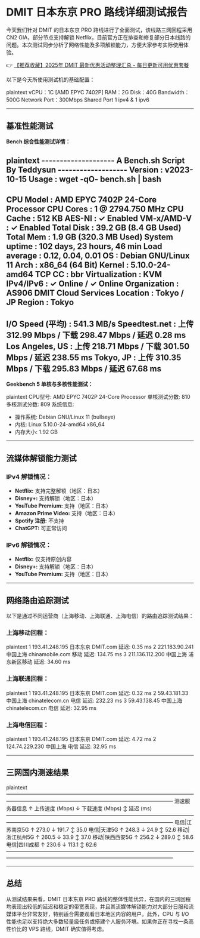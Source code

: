 # DMIT 日本东京 PRO 路线详细测试报告

今天我们针对 DMIT 的日本东京 PRO 路线进行了全面测试，该线路三网回程采用 CN2 GIA，部分节点支持解锁 Netflix，目前官方正在排查和修复部分日本线路的问题。本次测试同步分析了网络性能及多项解锁能力，方便大家参考实际使用体验。

👉 [【推荐收藏】2025年 DMIT 最新优惠活动整理汇总 - 每日更新可用优惠套餐](https://bit.ly/dmit_coupon)

以下是今天所使用测试机的基础配置：

plaintext
vCPU：1C [AMD EPYC 7402P]
RAM：2G
Disk：40G
Bandwidth：500G
Network Port：300Mbps Shared Port
1 ipv4 & 1 ipv6


---

## 基准性能测试

**Bench 综合性能测试详情：**

plaintext
-------------------- A Bench.sh Script By Teddysun -------------------
 Version            : v2023-10-15
 Usage              : wget -qO- bench.sh | bash
----------------------------------------------------------------------
 CPU Model          : AMD EPYC 7402P 24-Core Processor
 CPU Cores          : 1 @ 2794.750 MHz
 CPU Cache          : 512 KB
 AES-NI             : ✓ Enabled
 VM-x/AMD-V         : ✓ Enabled
 Total Disk         : 39.2 GB (8.4 GB Used)
 Total Mem          : 1.9 GB (320.3 MB Used)
 System uptime      : 102 days, 23 hours, 46 min
 Load average       : 0.12, 0.04, 0.01
 OS                 : Debian GNU/Linux 11
 Arch               : x86_64 (64 Bit)
 Kernel             : 5.10.0-24-amd64
 TCP CC             : bbr
 Virtualization     : KVM
 IPv4/IPv6          : ✓ Online / ✓ Online
 Organization       : AS906 DMIT Cloud Services
 Location           : Tokyo / JP
 Region             : Tokyo
----------------------------------------------------------------------
 I/O Speed (平均)  : 541.3 MB/s
 Speedtest.net      : 上传 312.99 Mbps / 下载 298.47 Mbps / 延迟 0.28 ms
 Los Angeles, US    : 上传 218.71 Mbps / 下载 301.50 Mbps / 延迟 238.55 ms
 Tokyo, JP          : 上传 310.35 Mbps / 下载 295.83 Mbps / 延迟 67.68 ms
----------------------------------------------------------------------


**Geekbench 5 单核与多核性能测试：**

plaintext
CPU型号: AMD EPYC 7402P 24-Core Processor
单核测试分数: 810
多核测试分数: 809
系统信息:
- 操作系统: Debian GNU/Linux 11 (bullseye)
- 内核: Linux 5.10.0-24-amd64 x86_64
- 内存大小: 1.92 GB


---

## 流媒体解锁能力测试

### IPv4 解锁情况：
- **Netflix:** 支持完整解锁（地区：日本）
- **Disney+:** 支持解锁（地区：日本）
- **YouTube Premium:** 支持（地区：日本）
- **Amazon Prime Video:** 支持（地区：日本）
- **Spotify 注册:** 不支持
- **ChatGPT:** 可正常访问

### IPv6 解锁情况：
- **Netflix:** 仅支持原创内容
- **Disney+:** 支持解锁（地区：日本）
- **YouTube Premium:** 支持（地区：日本）

---

## 网络路由追踪测试

以下是通过不同运营商（上海移动、上海联通、上海电信）的路由追踪测试结果：

### 上海移动回程：
plaintext
1   193.41.248.195   日本东京   DMIT.com      延迟: 0.35 ms
2   221.183.90.241   中国上海   chinamobile.com 移动   延迟: 134.75 ms
3   211.136.112.200  中国上海   浦东新区移动   延迟: 34.60 ms


### 上海联通回程：
plaintext
1   193.41.248.195   日本东京   DMIT.com      延迟: 0.32 ms
2   59.43.181.33     中国上海   chinatelecom.cn 电信 延迟: 232.23 ms
3   59.43.138.45     中国上海   chinatelecom.cn 电信 延迟: 32.95 ms


### 上海电信回程：
plaintext
1   193.41.248.195   日本东京   DMIT.com      延迟: 4.72 ms
2   124.74.229.230   中国上海   电信          延迟: 32.95 ms


---

## 三网国内测速结果

plaintext
————————————————————————————————————————————————————————————————————
测速服务器信息   ↑ 上传速度 (Mbps) ↓ 下载速度 (Mbps) ↕ 延迟 (ms)
————————————————————————————————————————————————————————————————————
电信|江苏南京5G    ↑ 273.0 ↓ 191.7 ↕ 35.0
电信|天津5G        ↑ 248.3 ↓ 24.9 ↕ 52.6
移动|浙江杭州5G    ↑ 260.5 ↓ 33.9 ↕ 37.0
移动|陕西西安5G    ↑ 256.2 ↓ 289.0 ↕ 58.6
电信|四川成都      ↑ 230.6 ↓ 113.1 ↕ 62.6
————————————————————————————————————————————————————————————————————


---

## 总结

从测试结果来看，DMIT 日本东京 PRO 路线的整体性能优异，在国内的三网回程均表现出较低的延迟和稳定的带宽表现，并且其流媒体解锁能力对大部分日服和流媒体平台非常友好，特别适合需要观看日本地区内容的用户。此外，CPU 与 I/O 性能也足以支持绝大多数轻量级任务或搭建个人服务环境。如果你正在寻找一条高性价比的 VPS 路线，DMIT 确实值得考虑。